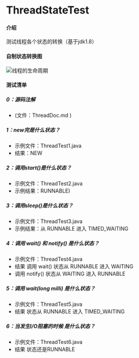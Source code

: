 # ThreadStateTest

#### 介绍
测试线程各个状态的转换（基于jdk1.8）

#### 自制状态转换图
![线程的生命周期](https://wx3.sinaimg.cn/mw1024/005xB1vLly1g283fw5ftfj30u40lpq4h.jpg) 

#### 测试清单
##### **0：源码注解**
* (文件：ThreadDoc.md )

##### **1：new完是什么状态？**
* 示例文件：ThreadTest1.java
* 结果：NEW 

##### **2：调用start()是什么状态？**
* 示例文件：ThreadTest2.java
* 示例结果：RUNNABLE) 

##### **3：调用sleep()是什么状态？**
* 示例文件：ThreadTest3.java
* 示例结果：从 RUNNABLE 进入 TIMED_WAITING

##### **4：调用 wait() 和 notify() 是什么状态？**
* 示例文件：ThreadTest4.java
* 结果 调用 wait() 状态从 RUNNABLE 进入 WAITING
* 调用 notify() 状态从 WAITING 进入 RUNNABLE

##### **5：调用 wait(long milli) 是什么状态？**
* 示例文件：ThreadTest5.java
* 结果 状态从 RUNNABLE 进入 TIMED_WAITING

##### **6：当发生I/O阻塞的时候 是什么状态？**
* 示例文件：ThreadTest6.java
* 结果 状态还是RUNNABLE


